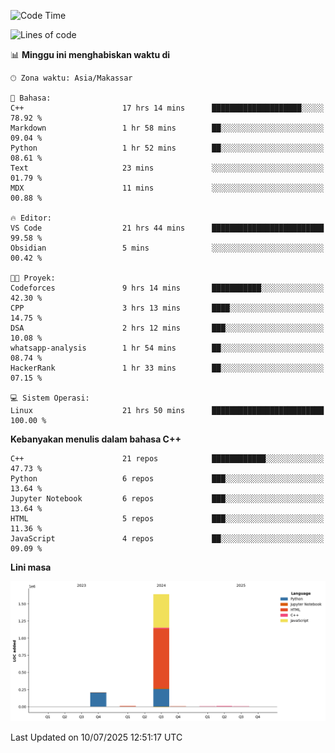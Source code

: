 <!--START_SECTION:waka-->
![Code Time](http://img.shields.io/badge/Code%20Time-328%20hrs%2052%20mins-blue)

![Lines of code](https://img.shields.io/badge/Sejak%20Hello%20World%20aku%20telah%20menulis-1.9%20million%20baris%20kode-blue)

📊 **Minggu ini menghabiskan waktu di** 

```text
🕑︎ Zona waktu: Asia/Makassar

💬 Bahasa: 
C++                      17 hrs 14 mins      ████████████████████░░░░░   78.92 % 
Markdown                 1 hr 58 mins        ██░░░░░░░░░░░░░░░░░░░░░░░   09.04 % 
Python                   1 hr 52 mins        ██░░░░░░░░░░░░░░░░░░░░░░░   08.61 % 
Text                     23 mins             ░░░░░░░░░░░░░░░░░░░░░░░░░   01.79 % 
MDX                      11 mins             ░░░░░░░░░░░░░░░░░░░░░░░░░   00.88 % 

🔥 Editor: 
VS Code                  21 hrs 44 mins      █████████████████████████   99.58 % 
Obsidian                 5 mins              ░░░░░░░░░░░░░░░░░░░░░░░░░   00.42 % 

🐱‍💻 Proyek: 
Codeforces               9 hrs 14 mins       ███████████░░░░░░░░░░░░░░   42.30 % 
CPP                      3 hrs 13 mins       ████░░░░░░░░░░░░░░░░░░░░░   14.75 % 
DSA                      2 hrs 12 mins       ███░░░░░░░░░░░░░░░░░░░░░░   10.08 % 
whatsapp-analysis        1 hr 54 mins        ██░░░░░░░░░░░░░░░░░░░░░░░   08.74 % 
HackerRank               1 hr 33 mins        ██░░░░░░░░░░░░░░░░░░░░░░░   07.15 % 

💻 Sistem Operasi: 
Linux                    21 hrs 50 mins      █████████████████████████   100.00 % 
```

**Kebanyakan menulis dalam bahasa C++** 

```text
C++                      21 repos            ████████████░░░░░░░░░░░░░   47.73 % 
Python                   6 repos             ███░░░░░░░░░░░░░░░░░░░░░░   13.64 % 
Jupyter Notebook         6 repos             ███░░░░░░░░░░░░░░░░░░░░░░   13.64 % 
HTML                     5 repos             ███░░░░░░░░░░░░░░░░░░░░░░   11.36 % 
JavaScript               4 repos             ██░░░░░░░░░░░░░░░░░░░░░░░   09.09 % 
```



**Lini masa**

![Lines of Code chart](https://raw.githubusercontent.com/yusuf601/yusuf601/main/assets/bar_graph.png)


 Last Updated on 10/07/2025 12:51:17 UTC
<!--END_SECTION:waka-->

